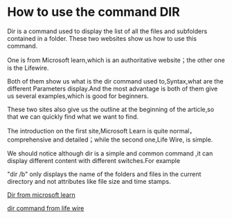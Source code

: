 # How to use the command DIR


Dir is a command used to display the list of all the files and subfolders contained in a folder. These two websites show us how to use this command.

One is from Microsoft learn,which is an authoritative website；the other one is the Lifewire.

Both of them show us what is the dir command used to,Syntax,what are the different Parameters display.And the most advantage is both of them give us several examples,which is good for beginners.

These two sites also give us the outline at the beginning of the article,so that we can quickly find what we want to find.

The introduction on the first site,Microsoft Learn is quite normal，comprehensive and detailed；while the second one,Life Wire, is simple.

We should notice although dir is a simple and common command ,it can display different content with different switches.For example

"dir /b" only displays the name of the folders and files in the current directory and not attributes like file size and time stamps.



[Dir from microsoft learn](https://learn.microsoft.com/en-us/windows-server/administration/windows-commands/dir)

[dir command from life wire](https://www.lifewire.com/dir-command-4050018)
